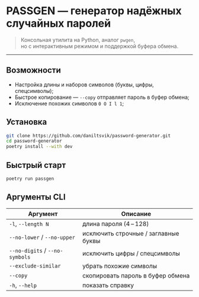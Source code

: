 # PASSGEN — генератор надёжных случайных паролей

> Консольная утилита на Python, аналог `pwgen`,  
> но с интерактивным режимом и поддержкой буфера обмена.

---

## Возможности

* Настройка длины и наборов символов (буквы, цифры, спецсимволы);  
* Быстрое копирование — `--copy` отправляет пароль в буфер обмена;  
* Исключение похожих символов `0 O I l 1`;  

## Установка

```bash
git clone https://github.com/daniltsvik/password-generator.git
cd password-generator
poetry install --with dev
```

## Быстрый старт

```bash
poetry run passgen
```

## Аргументы CLI

| Аргумент                            | Описание                                   
|-------------------------------------|----------------------------------------
| `-l`, `--length N`                  | длина пароля (4 – 128)                    
| `--no-lower` / `--no-upper`         | исключить строчные / заглавные буквы       
| `--no-digits` / `--no-symbols`      | исключить цифры / спецсимволы              
| `--exclude-similar`                 | убрать похожие символы        
| `--copy`                            | скопировать пароль в буфер обмена          
| `-h`, `--help`                      | показать справку                         